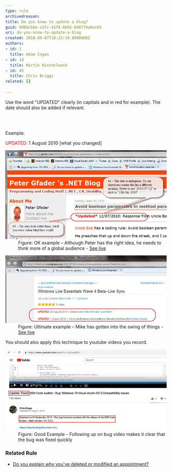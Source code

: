 ```yaml
---
type: rule
archivedreason: 
title: Do you know to update a blog?
guid: 906bcbbe-cd7c-43f8-8b92-0d8770a0acb5
uri: do-you-know-to-update-a-blog
created: 2010-09-07T10:23:19.0000000Z
authors:
- id: 1
  title: Adam Cogan
- id: 14
  title: Martin Hinshelwood
- id: 45
  title: Chris Briggs
related: []

---
```



<p class="ssw15-rteElement-P">​Use the word "UPDATED​" clearly (in capitals and in red for example). The date should also be added if relevant.<br></p>
<br><excerpt class='endintro'></excerpt><br>
<p>Example:<br></p><p class="ssw15-rteElement-GreyBox">
   <span style="color:#ff0000;">​UPDATED:</span> 1 August 2010 [what you changed]<br></p><dl class="image"><dt> 
      <img src="RulesBloggingUpdate_OKPeter.jpg" alt="" /> 
   </dt><dd>Figure: OK example – Although Peter has the right idea, he needs to think more of a global audience - 
      <a href="http://blog.gfader.com/2010/06/avoid-boolean-parameters-in-method.html">See live</a></dd></dl><dl class="goodImage"><dt> 
      <img title="image" alt="image" src="RulesBloggingUpdate_UltimateMike.jpg" /> 
   </dt><dd>Figure: Ultimate example – Mike has gotten into the swing of things - 
      <a href="http://mikefourie.wordpress.com/2010/07/02/windows-live-essentials-wave-4-betalive-sync/">See live</a></dd></dl><p>You should also apply this technique to youtube videos you record.​</p><dl class="goodImage"><dt> 
      <img src="UpdatedYoutubeTitle.png" alt="UpdatedYoutubeTitle.png" /> 
   </dt><dd>Figure: Good Example - Following up on bug video makes it clear that the bug was fixed quickly<br></dd></dl><h3>​Related Rule</h3><ul><li>​<a href="/_layouts/15/FIXUPREDIRECT.ASPX?WebId=3dfc0e07-e23a-4cbb-aac2-e778b71166a2&TermSetId=07da3ddf-0924-4cd2-a6d4-a4809ae20160&TermId=daaad5fc-870d-4cf1-8f4f-7d89a1b2c94d">Do you explain why you've deleted or modified an appointment?</a></li></ul>


